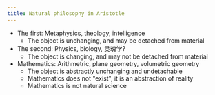 ```yaml
---
title: Natural philosophy in Aristotle
---
```


* The first: Metaphysics, theology, intelligence
  * The object is unchanging, and may be detached from material
* The second: Physics, biology, 灵魂学?
  * The object is changing, and may not be detached from material
* Mathematics: Arithmetric, plane geometry, volumetric geometry
  * The object is abstractly unchanging and undetachable
  * Mathematics does not "exist", it is an abstraction of reality
  * Mathematics is not natural science

